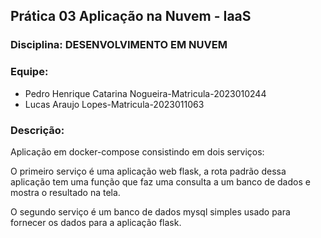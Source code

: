 <h2>Prática 03 Aplicação na Nuvem - IaaS</h2>

### Disciplina: DESENVOLVIMENTO EM NUVEM 

### Equipe:
- Pedro Henrique Catarina Nogueira-Matricula-2023010244
- Lucas Araujo Lopes-Matricula-2023011063

### Descrição:
Aplicação em docker-compose consistindo em dois serviços: 

O primeiro serviço é uma aplicação web flask, a rota padrão dessa aplicação tem uma função que faz uma consulta a um banco de dados e mostra o resultado na tela.  

O segundo serviço é um banco de dados mysql simples usado para fornecer os dados para a aplicação flask.
